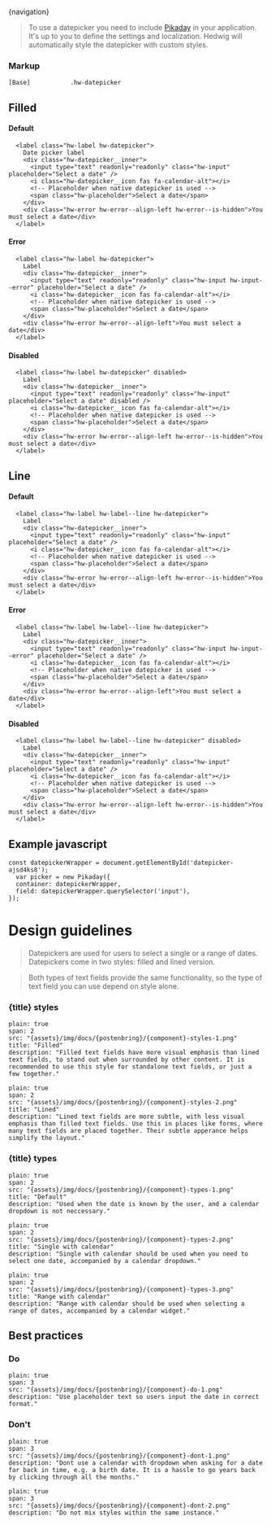

{navigation}


> To use a datepicker you need to include [Pikaday](https://github.com/dbushell/Pikaday) in your application.
> It's up to you to define the settings and localization. 
> Hedwig will automatically style the datepicker with custom styles.


### Markup
```code
[Base]           .hw-datepicker
```



## Filled

#### Default

```html|span-2,plain,light
  <label class="hw-label hw-datepicker">
    Date picker label
    <div class="hw-datepicker__inner">
      <input type="text" readonly="readonly" class="hw-input" placeholder="Select a date" />
      <i class="hw-datepicker__icon fas fa-calendar-alt"></i>
      <!-- Placeholder when native datepicker is used -->
      <span class="hw-placeholder">Select a date</span>
    </div>
    <div class="hw-error hw-error--align-left hw-error--is-hidden">You must select a date</div>
  </label>
```

#### Error

```html|span-2,plain,light
  <label class="hw-label hw-datepicker">
    Label
    <div class="hw-datepicker__inner">
      <input type="text" readonly="readonly" class="hw-input hw-input--error" placeholder="Select a date" />
      <i class="hw-datepicker__icon fas fa-calendar-alt"></i>
      <!-- Placeholder when native datepicker is used -->
      <span class="hw-placeholder">Select a date</span>
    </div>
    <div class="hw-error hw-error--align-left">You must select a date</div>
  </label>
```

#### Disabled

```html|span-2,plain,light
  <label class="hw-label hw-datepicker" disabled>
    Label
    <div class="hw-datepicker__inner">
      <input type="text" readonly="readonly" class="hw-input" placeholder="Select a date" disabled />
      <i class="hw-datepicker__icon fas fa-calendar-alt"></i>
      <!-- Placeholder when native datepicker is used -->
      <span class="hw-placeholder">Select a date</span>
    </div>
    <div class="hw-error hw-error--align-left hw-error--is-hidden">You must select a date</div>
  </label>
```


## Line

#### Default

```html|span-2,plain,light
  <label class="hw-label hw-label--line hw-datepicker">
    Label
    <div class="hw-datepicker__inner">
      <input type="text" readonly="readonly" class="hw-input" placeholder="Select a date" />
      <i class="hw-datepicker__icon fas fa-calendar-alt"></i>
      <!-- Placeholder when native datepicker is used -->
      <span class="hw-placeholder">Select a date</span>
    </div>
    <div class="hw-error hw-error--align-left hw-error--is-hidden">You must select a date</div>
  </label>
```

#### Error

```html|span-2,plain,light
  <label class="hw-label hw-label--line hw-datepicker">
    Label
    <div class="hw-datepicker__inner">
      <input type="text" readonly="readonly" class="hw-input hw-input--error" placeholder="Select a date" />
      <i class="hw-datepicker__icon fas fa-calendar-alt"></i>
      <!-- Placeholder when native datepicker is used -->
      <span class="hw-placeholder">Select a date</span>
    </div>
    <div class="hw-error hw-error--align-left">You must select a date</div>
  </label>
```

#### Disabled

```html|span-2,plain,light
  <label class="hw-label hw-label--line hw-datepicker" disabled>
    Label
    <div class="hw-datepicker__inner">
      <input type="text" readonly="readonly" class="hw-input" placeholder="Select a date" />
      <i class="hw-datepicker__icon fas fa-calendar-alt"></i>
      <!-- Placeholder when native datepicker is used -->
      <span class="hw-placeholder">Select a date</span>
    </div>
    <div class="hw-error hw-error--align-left hw-error--is-hidden">You must select a date</div>
  </label>
```



## Example javascript

```
const datepickerWrapper = document.getElementById('datepicker-ajsd4ks8');
  var picker = new Pikaday({ 
  container: datepickerWrapper,
  field: datepickerWrapper.querySelector('input'), 
});
```








# Design guidelines

> Datepickers are used for users to select a single or a range of dates. Datepickers come in two styles: filled and lined version.

> Both types of text fields provide the same functionality, so the type of text field you can use depend on style alone.




### {title} styles
```image
plain: true
span: 2
src: "{assets}/img/docs/{postenbring}/{component}-styles-1.png"
title: "Filled"
description: "Filled text fields have more visual emphasis than lined text fields, to stand out when surrounded by other content. It is recommended to use this style for standalone text fields, or just a few together."
```
```image
plain: true
span: 2
src: "{assets}/img/docs/{postenbring}/{component}-styles-2.png"
title: "Lined"
description: "Lined text fields are more subtle, with less visual emphasis than filled text fields. Use this in places like forms, where many text fields are placed together. Their subtle apperance helps simplify the layout."
```





### {title} types
```image
plain: true
span: 2
src: "{assets}/img/docs/{postenbring}/{component}-types-1.png"
title: "Default"
description: "Used when the date is known by the user, and a calendar dropdown is not neccessary."
```
```image
plain: true
span: 2
src: "{assets}/img/docs/{postenbring}/{component}-types-2.png"
title: "Single with calendar"
description: "Single with calendar should be used when you need to select one date, accompanied by a calendar dropdown."
```
```image
plain: true
span: 2
src: "{assets}/img/docs/{postenbring}/{component}-types-3.png"
title: "Range with calendar"
description: "Range with calendar should be used when selecting a range of dates, accompanied by a calendar widget."
```








## Best practices

### Do

```image
plain: true
span: 3
src: "{assets}/img/docs/{postenbring}/{component}-do-1.png"
description: "Use placeholder text so users input the date in correct format."
```

### Don't
  
```image
plain: true
span: 3
src: "{assets}/img/docs/{postenbring}/{component}-dont-1.png"
description: "Dont use a calendar with dropdown when asking for a date far back in time, e.g. a birth date. It is a hassle to go years back by clicking through all the months."
```
```image
plain: true
span: 3
src: "{assets}/img/docs/{postenbring}/{component}-dont-2.png"
description: "Do not mix styles within the same instance."
```